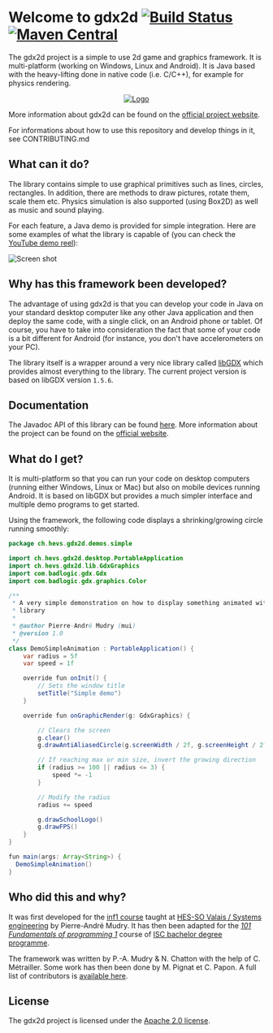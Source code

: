 # Welcome to gdx2d [![Build Status](https://travis-ci.org/ISC-HEI/gdx2d.svg?branch=master)](https://travis-ci.org/ISC-HEI/gdx2d) [![Maven Central](https://maven-badges.herokuapp.com/maven-central/ch.hevs.gdx2d/gdx2d-core/badge.svg)](http://search.maven.org/#search%7Cga%7C1%7Cch.hevs.gdx2d)

The gdx2d project is a simple to use 2d game and graphics framework. It is multi-platform (working on Windows, Linux and Android). It is Java based with the heavy-lifting done in native code (i.e. C/C++), for example for physics rendering. 

<p align="center">
  <a href="https://www.youtube.com/watch?v=eoVrifa1Xd0" target="_blank"><img src="https://rawgit.com/ISC-HEI/gdx2d-videofile/master/logo/logo_640.png?raw=true" alt="Logo"/></a>
</p>

More information about gdx2d can be found on the [official project website](https://isc-hei.github.io/gdx2d/).

For informations about how to use this repository and develop things in it, see CONTRIBUTING.md

## What can it do?
The library contains simple to use graphical primitives such as lines, circles, rectangles. In addition, there are methods to draw pictures, rotate them, scale them etc. Physics simulation is also supported (using Box2D) as well as music and sound playing.

For each feature, a Java demo is provided for simple integration. Here are some examples of what the library is capable of (you can check the [YouTube demo reel](https://www.youtube.com/watch?v=eoVrifa1Xd0)):

![Screen shot](https://raw.github.com/wiki/pmudry/gdx2d/multi_screenshot.png)

## Why has this framework been developed?
The advantage of using gdx2d is that you can develop your code in Java on your standard desktop computer like any other Java application and then deploy the same code, with a single click, on an Android phone or tablet. Of course, you have to take into consideration the fact that some of your code is a bit different for Android (for instance, you don't have accelerometers on your PC). 

The library itself is a wrapper around a very nice library called [libGDX](https://libgdx.badlogicgames.com/) which provides almost everything to the library. The current project version is based on libGDX version `1.5.6`.

## Documentation
The Javadoc API of this library can be found [here](https://ISC-HEI.github.io/gdx2d/javadoc/). More information about the project can be found on the [official website](https://ISC-HEI.github.io/gdx2d/).

## What do I get?
It is multi-platform so that you can run your code on desktop computers (running either Windows, Linux or Mac) but also on mobile devices running Android. It is based on libGDX but provides a much simpler interface and multiple demo programs to get started.

Using the framework, the following code displays a shrinking/growing circle running smoothly:

```java
package ch.hevs.gdx2d.demos.simple

import ch.hevs.gdx2d.desktop.PortableApplication
import ch.hevs.gdx2d.lib.GdxGraphics
import com.badlogic.gdx.Gdx
import com.badlogic.gdx.graphics.Color

/**
 * A very simple demonstration on how to display something animated with the
 * library
 *
 * @author Pierre-André Mudry (mui)
 * @version 1.0
 */
class DemoSimpleAnimation : PortableApplication() {
    var radius = 5f
    var speed = 1f

    override fun onInit() {
        // Sets the window title
        setTitle("Simple demo")
    }

    override fun onGraphicRender(g: GdxGraphics) {

        // Clears the screen
        g.clear()
        g.drawAntiAliasedCircle(g.screenWidth / 2f, g.screenHeight / 2f, radius, Color.BLUE)

        // If reaching max or min size, invert the growing direction
        if (radius >= 100 || radius <= 3) {
            speed *= -1
        }

        // Modify the radius
        radius += speed

        g.drawSchoolLogo()
        g.drawFPS()
    }
}

fun main(args: Array<String>) {
  DemoSimpleAnimation()
}
```

## Who did this and why?
It was first developed for the [inf1 course](http://inf1.begincoding.net) taught at [HES-SO Valais / Systems engineering](http://hevs.ch/isi) by Pierre-André Mudry. It has then been adapted for the [_101 Fundamentals of programming 1_](https://isc.hevs.ch/learn/enrol/index.php?id=2) course of [ISC bachelor degree programme](https://www.hevs.ch/isc). 

The framework was written by P.-A. Mudry & N. Chatton with the help of C. Métrailler. Some work has then been done by M. Pignat et C. Papon. A full list of contributors is [available here](https://github.com/ISC-HEI/gdx2d/graphs/contributors).

## License
The gdx2d project is licensed under the [Apache 2.0 license](https://github.com/ISC-HEI/gdx2d/blob/master/LICENSE).
